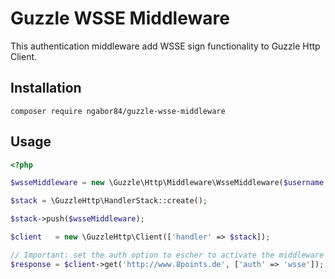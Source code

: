 # Guzzle WSSE Middleware

This authentication middleware add WSSE sign functionality to Guzzle Http Client.

## Installation
`composer require ngabor84/guzzle-wsse-middleware`

## Usage
```php
<?php

$wsseMiddleware = new \Guzzle\Http\Middleware\WsseMiddleware($username, $password);

$stack = \GuzzleHttp\HandlerStack::create();

$stack->push($wsseMiddleware);

$client   = new \GuzzleHttp\Client(['handler' => $stack]);

// Important: set the auth option to escher to activate the middleware
$response = $client->get('http://www.8points.de', ['auth' => 'wsse']);
```